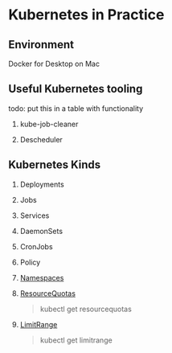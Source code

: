 # Kubernetes in Practice

## Environment

Docker for Desktop on Mac

## Useful Kubernetes tooling 
todo: put this in a table with functionality

1. kube-job-cleaner

2. Descheduler

## Kubernetes Kinds

1. Deployments

2. Jobs

3. Services

4. DaemonSets

5. CronJobs

6. Policy

7. [Namespaces](https://github.com/suryaval/workbook/blob/master/kubernetes-in-practice/namespace.yaml)

8. [ResourceQuotas](https://github.com/suryaval/workbook/blob/master/kubernetes-in-practice/ResourceQuota.yaml)

    > kubectl get resourcequotas

9. [LimitRange](./LimitRange.yaml)

    > kubectl get limitrange
